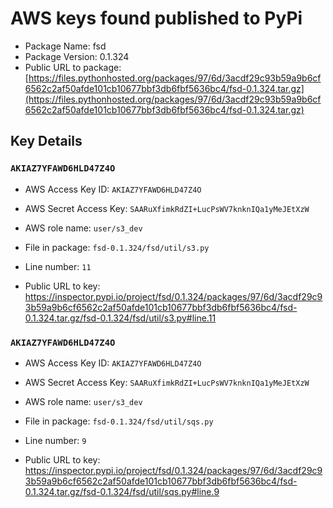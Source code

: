 # AWS keys found published to PyPi

* Package Name: fsd
* Package Version: 0.1.324
* Public URL to package: [https://files.pythonhosted.org/packages/97/6d/3acdf29c93b59a9b6cf6562c2af50afde101cb10677bbf3db6fbf5636bc4/fsd-0.1.324.tar.gz](https://files.pythonhosted.org/packages/97/6d/3acdf29c93b59a9b6cf6562c2af50afde101cb10677bbf3db6fbf5636bc4/fsd-0.1.324.tar.gz)

## Key Details

### `AKIAZ7YFAWD6HLD47Z4O`

* AWS Access Key ID: `AKIAZ7YFAWD6HLD47Z4O`
* AWS Secret Access Key: `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` 
* AWS role name: `user/s3_dev`
* File in package: `fsd-0.1.324/fsd/util/s3.py`
* Line number: `11`

* Public URL to key: https://inspector.pypi.io/project/fsd/0.1.324/packages/97/6d/3acdf29c93b59a9b6cf6562c2af50afde101cb10677bbf3db6fbf5636bc4/fsd-0.1.324.tar.gz/fsd-0.1.324/fsd/util/s3.py#line.11



### `AKIAZ7YFAWD6HLD47Z4O`

* AWS Access Key ID: `AKIAZ7YFAWD6HLD47Z4O`
* AWS Secret Access Key: `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` 
* AWS role name: `user/s3_dev`
* File in package: `fsd-0.1.324/fsd/util/sqs.py`
* Line number: `9`

* Public URL to key: https://inspector.pypi.io/project/fsd/0.1.324/packages/97/6d/3acdf29c93b59a9b6cf6562c2af50afde101cb10677bbf3db6fbf5636bc4/fsd-0.1.324.tar.gz/fsd-0.1.324/fsd/util/sqs.py#line.9


